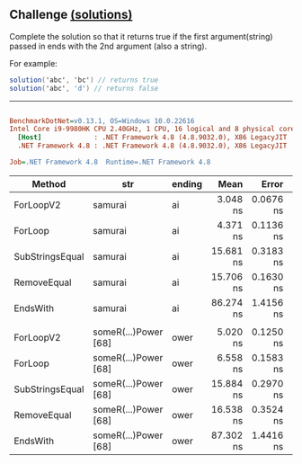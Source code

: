## Challenge [(solutions)](https://github.com/kvarcas91/Codewars-Solutions-and-Benchmarks/blob/master/Bench/Kata7/StringEndsWith.cs)

Complete the solution so that it returns true if the first argument(string) passed in ends with the 2nd argument (also a string). 

For example:

```c#
solution('abc', 'bc') // returns true
solution('abc', 'd') // returns false
```
---

``` ini

BenchmarkDotNet=v0.13.1, OS=Windows 10.0.22616
Intel Core i9-9980HK CPU 2.40GHz, 1 CPU, 16 logical and 8 physical cores
  [Host]             : .NET Framework 4.8 (4.8.9032.0), X86 LegacyJIT
  .NET Framework 4.8 : .NET Framework 4.8 (4.8.9032.0), X86 LegacyJIT

Job=.NET Framework 4.8  Runtime=.NET Framework 4.8  

```

|          Method |                  str | ending |      Mean |     Error |    StdDev | Ratio |  Gen 0 | Allocated |
|---------------- |--------------------- |------- |----------:|----------:|----------:|------:|-------:|----------:|
|       ForLoopV2 |              samurai |     ai |  3.048 ns | 0.0676 ns | 0.0632 ns |  0.04 |      - |         - |
|         ForLoop |              samurai |     ai |  4.371 ns | 0.1136 ns | 0.1308 ns |  0.05 |      - |         - |
| SubStringsEqual |              samurai |     ai | 15.681 ns | 0.3183 ns | 0.2977 ns |  0.18 | 0.0038 |      20 B |
|     RemoveEqual |              samurai |     ai | 15.706 ns | 0.1630 ns | 0.1524 ns |  0.18 | 0.0038 |      20 B |
|        EndsWith |              samurai |     ai | 86.274 ns | 1.4156 ns | 1.4538 ns |  1.00 |      - |         - |
|                 |                      |        |           |           |           |       |        |           |
|       ForLoopV2 | someR(...)Power [68] |   ower |  5.020 ns | 0.1250 ns | 0.1439 ns |  0.06 |      - |         - |
|         ForLoop | someR(...)Power [68] |   ower |  6.558 ns | 0.1583 ns | 0.1555 ns |  0.08 |      - |         - |
| SubStringsEqual | someR(...)Power [68] |   ower | 15.884 ns | 0.2970 ns | 0.2778 ns |  0.18 | 0.0046 |      24 B |
|     RemoveEqual | someR(...)Power [68] |   ower | 16.538 ns | 0.3524 ns | 0.3917 ns |  0.19 | 0.0046 |      24 B |
|        EndsWith | someR(...)Power [68] |   ower | 87.302 ns | 1.4416 ns | 1.3485 ns |  1.00 |      - |         - |
